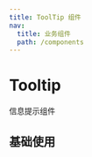 ```yaml
---
title: ToolTip 组件
nav:
  title: 业务组件
  path: /components
---
```


# Tooltip

信息提示组件

## 基础使用

<code src="./demos/index.tsx" />

<API></API>
